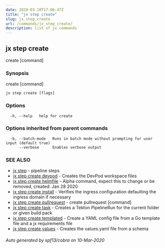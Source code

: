 ```yaml
---
date: 2020-03-10T17:06:47Z
title: "jx step create"
slug: jx_step_create
url: /commands/jx_step_create/
description: list of jx commands
---
```

## jx step create

create [command]

### Synopsis

create [command]

```
jx step create [flags]
```

### Options

```
  -h, --help   help for create
```

### Options inherited from parent commands

```
  -b, --batch-mode   Runs in batch mode without prompting for user input (default true)
      --verbose      Enables verbose output
```

### SEE ALSO

* [jx step](/commands/jx_step/)	 - pipeline steps
* [jx step create devpod](/commands/jx_step_create_devpod/)	 - Creates the DevPod workspace files
* [jx step create helmfile](/commands/jx_step_create_helmfile/)	 - Alpha command, expect this to change or be removed, created: Jan 28 2020
* [jx step create install](/commands/jx_step_create_install/)	 - Verifies the ingress configuration defaulting the ingress domain if necessary
* [jx step create pullrequest](/commands/jx_step_create_pullrequest/)	 - create pullrequest [command]
* [jx step create task](/commands/jx_step_create_task/)	 - Creates a Tekton PipelineRun for the current folder or given build pack
* [jx step create templated](/commands/jx_step_create_templated/)	 - Create a YAML config file from a Go template file and a jx requirements file
* [jx step create values](/commands/jx_step_create_values/)	 - Creates the values.yaml file from a schema

###### Auto generated by spf13/cobra on 10-Mar-2020

